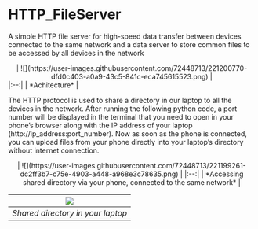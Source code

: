 # HTTP_FileServer
A simple HTTP file server for high-speed data transfer between devices connected to the same network and a data server to store common files to be accessed by all devices in the network

<center>
| ![](https://user-images.githubusercontent.com/72448713/221200770-dfd0c403-a0a9-43c5-841c-eca745615523.png) | 
  </center>
|:--:| 
| *Achitecture* |
</center>

The HTTP protocol is used to share a directory in our laptop to all the devices in the network. After running the following python code, a port number will be displayed 
in the terminal that you need to open in your phone’s browser along with the IP address of 
your laptop (http://ip_address:port_number). Now as soon as the phone is connected, you can 
upload files from your phone directly into your laptop’s directory without internet connection.

<center>
| ![](https://user-images.githubusercontent.com/72448713/221199261-dc2ff3b7-c75e-4903-a448-a968e3c78635.png) | 
|:--:| 
| *Accessing shared directory via your phone, connected to the same network* |
</center>

| ![](https://user-images.githubusercontent.com/72448713/221199154-05784304-1f58-4362-a451-41b4a4afb3c3.png) | 
|:--:| 
| *Shared directory in your laptop* |
